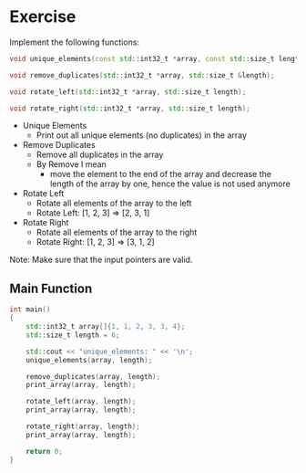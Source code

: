 # Exercise

Implement the following functions:

```cpp
void unique_elements(const std::int32_t *array, const std::size_t length);

void remove_duplicates(std::int32_t *array, std::size_t &length);

void rotate_left(std::int32_t *array, std::size_t length);

void rotate_right(std::int32_t *array, std::size_t length);
```

- Unique Elements
  - Print out all unique elements (no duplicates) in the array
- Remove Duplicates
  - Remove all duplicates in the array
  - By Remove I mean
    - move  the element to the end of the array and decrease the length of the array by one, hence the value is not used anymore
- Rotate Left
  - Rotate all elements of the array to the left
  - Rotate Left: [1, 2, 3] => [2, 3, 1]  
- Rotate Right
  - Rotate all elements of the array to the right
  - Rotate Right: [1, 2, 3] => [3, 1, 2]  

Note: Make sure that the input pointers are valid.

## Main Function

```cpp
int main()
{
    std::int32_t array[]{1, 1, 2, 3, 3, 4};
    std::size_t length = 6;

    std::cout << "unique_elements: " << '\n';
    unique_elements(array, length);

    remove_duplicates(array, length);
    print_array(array, length);

    rotate_left(array, length);
    print_array(array, length);

    rotate_right(array, length);
    print_array(array, length);

    return 0;
}
```
